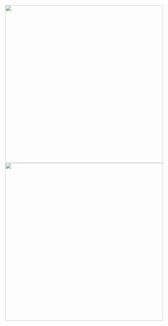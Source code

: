 <img src="https://github.com/halcyon385/mdpteam4/assets/136699281/e7e6b23c-c5ab-4963-be6b-f732e990a16f" width="500px"/>
<img src="https://github.com/halcyon385/mdpteam4/assets/136699281/7ede282f-3461-455e-a378-7c614bfc226d" width="500px"/>
